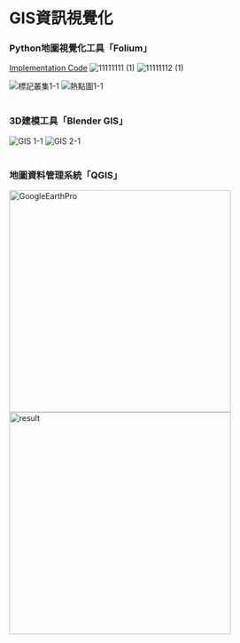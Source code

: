 # GIS資訊視覺化

### **Python地圖視覺化工具「Folium」**
[Implementation Code](/Foliumー地圖數據可視化)
![11111111 (1)](https://user-images.githubusercontent.com/66252302/125839571-623c76d6-a2f1-4b2a-bbb3-df70065e7879.jpg)
![11111112 (1)](https://user-images.githubusercontent.com/66252302/125839745-760858e9-cb02-45f7-bc4d-cc39052b55d5.jpg)

![標記叢集1-1](https://user-images.githubusercontent.com/66252302/99941978-e0d96a80-2da9-11eb-8a97-270de16606a6.gif)
![熱點圖1-1](https://user-images.githubusercontent.com/66252302/99941998-e9ca3c00-2da9-11eb-8740-180317227373.gif)
<br><br/>

### **3D建模工具「Blender GIS」**

![GIS 1-1](https://user-images.githubusercontent.com/66252302/99941564-319c9380-2da9-11eb-9078-efb30fa00f38.gif)
![GIS 2-1](https://user-images.githubusercontent.com/66252302/99941594-411bdc80-2da9-11eb-83b4-712b55891746.gif)
<br><br/>

### **地圖資料管理系統「QGIS」**

<img width="400" alt="GoogleEarthPro" src="https://user-images.githubusercontent.com/66252302/99943284-05364680-2dac-11eb-9538-be142bf413aa.png"><img width="400" alt="result" src="https://user-images.githubusercontent.com/66252302/99943077-ad97db00-2dab-11eb-9494-9e46fa09a9ba.png">

